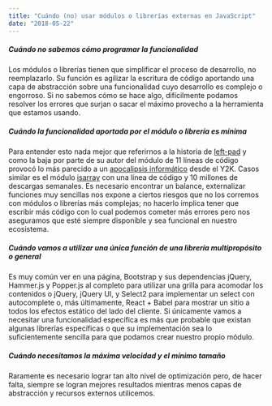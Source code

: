 ```yaml
---
title: "Cuándo (no) usar módulos o librerías externas en JavaScript"
date: "2018-05-22"
---
```


##### Cuándo no sabemos cómo programar la funcionalidad

Los módulos o librerías tienen que simplificar el proceso de desarrollo, no reemplazarlo. Su función es agilizar la escritura de código aportando una capa de abstracción sobre una funcionalidad cuyo desarrollo es complejo o engorroso. Si no sabemos cómo se hace algo, difícilmente podamos resolver los errores que surjan o sacar el máximo provecho a la herramienta que estamos usando.

##### Cuándo la funcionalidad aportada por el módulo o librería es mínima

Para entender esto nada mejor que referirnos a la historia de [left-pad](https://github.com/stevemao/left-pad/blob/master/index.js) y como la baja por parte de su autor del módulo de 11 líneas de código provocó lo más parecido a un [apocalipsis informático](https://www.todojs.com/una-pequena-libreria-puede-dejar-sin-funcionar-miles-paquetes/) desde el Y2K. Casos similar es el módulo [isarray](https://github.com/juliangruber/isarray) con una línea de código y 10 millones de descargas semanales. Es necesario encontrar un balance, externalizar funciones muy sencillas nos expone a ciertos riesgos que no los corremos con módulos o librerías más complejas; no hacerlo implica tener que escribir más código con lo cual podemos cometer más errores pero nos aseguramos que esté siempre disponible y sea funcional en nuestro ecosistema.

##### Cuándo vamos a utilizar una única función de una librería multipropósito o general

Es muy común ver en una página, Bootstrap y sus dependencias jQuery, Hammer.js y Popper.js al completo para utilizar una grilla para acomodar los contenidos o jQuery, jQuery UI, y Select2 para implementar un select con autocomplete o, más últimamente, React + Babel para mostrar un sitio a todos los efectos estático del lado del cliente. Si únicamente vamos a necesitar una funcionalidad específica es más que probable que existan algunas librerías específicas o que su implementación sea lo suficientemente sencilla para que podamos crear nuestro propio módulo.

##### Cuándo necesitamos la máxima velocidad y el mínimo tamaño

Raramente es necesario lograr tan alto nivel de optimización pero, de hacer falta, siempre se logran mejores resultados mientras menos capas de abstracción y recursos externos utilicemos.
